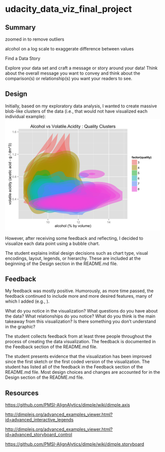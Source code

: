 # udacity_data_viz_final_project

## Summary

zoomed in to remove outliers

alcohol on a log scale to exaggerate difference between values 

Find a Data Story

Explore your data set and craft a message or story around your data! Think about the overall message you want to convey and think about the comparison(s) or relationship(s) you want your readers to see.


## Design
Initially, based on my exploratory data analysis, I wanted to create massive blob-like clusters of the data (i.e., that would not have visualized each individual example): ![Initial Visualization](images/initial.png)


However, after 
receiving some feedback and reflecting, I decided to visualize each data point
using a bubble chart.

The student explains initial design decisions such as chart type, visual encodings, layout, legends, or hierarchy. These are included at the beginning of the Design section in the README.md file.

## Feedback
My feedback was mostly positive. Humorously, as more time passed, the feedback
continued to include more and more desired features, many of which I added 
(e.g., ).

What do you notice in the visualization?
What questions do you have about the data?
What relationships do you notice?
What do you think is the main takeaway from this visualization?
Is there something you don’t understand in the graphic?

The student collects feedback from at least three people throughout the process of creating the data visualization. The feedback is documented in the Feedback section of the README.md file.

The student presents evidence that the visualization has been improved since the first sketch or the first coded version of the visualization. The student has listed all of the feedback in the Feedback section of the README.md file. Most design choices and changes are accounted for in the Design section of the README.md file.




## Resources

https://github.com/PMSI-AlignAlytics/dimple/wiki/dimple.axis

http://dimplejs.org/advanced_examples_viewer.html?id=advanced_interactive_legends

http://dimplejs.org/advanced_examples_viewer.html?id=advanced_storyboard_control

https://github.com/PMSI-AlignAlytics/dimple/wiki/dimple.storyboard